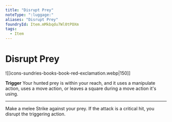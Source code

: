 ```yaml
---
title: "Disrupt Prey"
noteType: ":luggage:"
aliases: "Disrupt Prey"
foundryId: Item.mMkbqdu7Wl0tPOXm
tags:
  - Item
---
```


# Disrupt Prey
![[icons-sundries-books-book-red-exclamation.webp|150]]

**Trigger** Your hunted prey is within your reach, and it uses a manipulate action, uses a move action, or leaves a square during a move action it's using.

* * *

Make a melee Strike against your prey. If the attack is a critical hit, you disrupt the triggering action.
